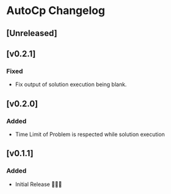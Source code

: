 <!-- Keep a Changelog guide -> https://keepachangelog.com -->

# AutoCp Changelog

## [Unreleased]
## [v0.2.1]

### Fixed

-  Fix output of solution execution being blank.  

## [v0.2.0]

### Added

- Time Limit of Problem is respected while solution execution

## [v0.1.1]

### Added

- Initial Release 🎉🎉😀
